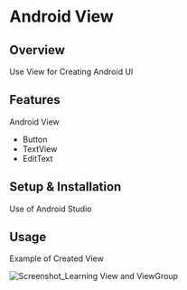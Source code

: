 # Android View

## Overview
Use View for Creating Android UI

## Features
Android View
- Button
- TextView
- EditText

## Setup & Installation 
Use of Android Studio

## Usage
Example of Created View

![Screenshot_Learning View and ViewGroup](https://user-images.githubusercontent.com/56164259/68088598-59b20f80-fe93-11e9-852d-100761101929.png)
